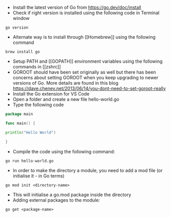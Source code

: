 - Install the latest version of Go from https://go.dev/doc/install
- Check if right version is installed using the following code in Terminal window
```
go version
```
- Alternate way is to install through [[Homebrew]] using the following command
```
brew install go
```
- Setup PATH and [[GOPATH]] environment variables using the following commands in [[zshrc]]
- GOROOT should have been set originally as well but there has been concerns about setting GOROOT when you keep upgrading to newer versions of Go. More details are found in this blog
	https://dave.cheney.net/2013/06/14/you-dont-need-to-set-goroot-really
- Install the Go extension for VS Code
- Open a folder and create a new file hello-world.go
- Type the following code 
``` go
package main

func main() {

println("Hello World")

}
```
- Compile the code using the following command:
```
go run hello-world.go
```
- In order to make the directory a module, you need to add a mod file (or initialise it - in Go terms)
```
go mod init <directory-name>
```
- This will initialise a go.mod package inside the directory
- Adding external packages to the module:
```
go get <package-name>
```
